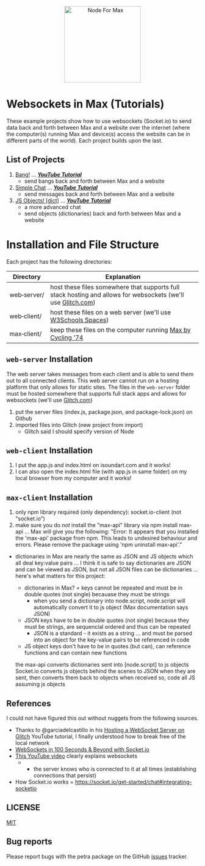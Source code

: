 <p align="center">
	<img src="https://docs.cycling74.com/nodeformax/api/n4m-icon.png" width="200" height="200" alt="Node For Max">
</p>

# Websockets in Max (Tutorials)

These example projects show how to use websockets (Socket.io) to send data back and forth between Max and a website over the internet (where the computer(s) running Max and device(s) access the website can be in different parts of the world). Each project builds upon the last.

## List of Projects

1. [Bang!](./part1_bang) ... [***YouTube Tutorial***]()
    - send bangs back and forth between Max and a website
2. [Simple Chat](./part2_simple-chat/) ... [***YouTube Tutorial***]()
    - send messages back and forth between Max and a website
3. [JS Objects! [dict]](./part3_objects/) ... [***YouTube Tutorial***]()
    - a more advanced chat
    - send objects (dictionaries) back and forth between Max and a website

# Installation and File Structure

Each project has the following directories:


| Directory            | Explanation              |
| -------------------- | ------------------------ |
| web&#x2011;server/   | host these files somewhere that supports full stack hosting and allows for websockets (we'll use [Glitch.com](https://glitch.com)) |
| web&#x2011;client/   | host these files on a web server (we'll use [W3Schools Spaces](https://www.w3schools.com/spaces/)) |
| max&#x2011;client/   | keep these files on the computer running [Max by Cycling '74](https://cycling74.com/products/max)|


## `web-server` Installation

The web server takes messages from each client and is able to send them out to all connected clients. This web server cannot run on a hosting platform that only allows for static sites. The files in the `web-server` folder must be hosted somewhere that supports full stack apps and allows for websockets (we'll use [Glitch.com](https://glitch.com))

1. put the server files (index.js, package.json, and package-lock.json) on Github
2. imported files into Glitch (new project from import)
    - Glitch said I should specify version of Node


## `web-client` Installation
1. I put the app.js and index.html on isoundart.com and it works!
2. I can also open the index.html file (with app.js in same folder) on my local browser from my computer and it works!



## `max-client` Installation

1. only npm library required (only dependency):
    socket.io-client (not "socket.io")
2. make sure you do *not* install the "max-api" library via npm install max-api ... Max will give you the following: "Error: It appears that you installed the 'max-api' package from npm. This leads to undesired behaviour and errors. Please remove the package using 'npm uninstall max-api'."
- dictionaries in Max are nearly the same as JSON and JS objects which all deal key:value pairs ... I think it is safe to say dictionaries are JSON and can be viewed as JSON, but not all JSON files can be dictionaries ... here's what matters for this project:
    - dictionaries in Max? = keys cannot be repeated and must be in double quotes (not single) becauase they must be strings
        - when you send a dictionary into node.script, node.script will automatically convert it to js object (Max documentation says JSON)
    - JSON keys have to be in double quotes (not single) because they must be strings, are sequencial ordered and thus can be repeated
        - JSON is a standard - it exists as a string ... and must be parsed into an object for the key-value pairs to be referenced in code
    - JS object keys don't have to be in quotes (but can), can reference functions and can contain new functions

    the max-api converts dictionaries sent into [node.script] to js objects
Socket.io converts js objects behind the scenes to JSON when they are sent, then converts them back to objects when received
so, code all JS assuming js objects











## References
I could not have figured this out without nuggets from the following sources.
- Thanks to @garciadelcastillo in his [Hosting a WebSocket Server on Glitch](https://youtu.be/eLPhUFHKm0M) YouTube tutorial, I finally understood how to break free of the local network
- [WebSockets in 100 Seconds & Beyond with Socket.io](https://youtu.be/1BfCnjr_Vjg)
- [This YouTube video](https://youtu.be/fG4dkrlaZAA?t=311) clearly explains websockets
    - - the server knows who is connected to it at all times (establishing connections that persist)
- How Socket.io works = https://socket.io/get-started/chat#integrating-socketio


## LICENSE

[MIT](./LICENSE)

## Bug reports

Please report bugs with the petra package on the GitHub [issues](https://github.com/benjohansen/Websockets-in-Max/issues) tracker.